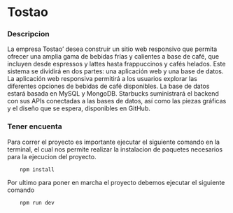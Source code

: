 # Tostao

### Descripcion
La empresa Tostao’ desea construir un sitio web responsivo que permita ofrecer una amplia
gama de bebidas frías y calientes a base de café, que incluyen desde espressos y lattes hasta
frappuccinos y cafés helados. Este sistema se dividirá en dos partes: una aplicación web y una
base de datos. La aplicación web responsiva permitirá a los usuarios explorar las diferentes
opciones de bebidas de café disponibles. La base de datos estará basada en MySQL y MongoDB.
Starbucks suministrará el backend con sus APIs conectadas a las bases de datos, así como las
piezas gráficas y el diseño que se espera, disponibles en GitHub.

### Tener encuenta

Para correr el proyecto es importante ejecutar el siguiente comando en la terminal, el cual nos permite realizar la instalacion de paquetes necesarios para la ejecucion del proyecto.

```Js
    npm install 
```

Por ultimo para poner en marcha el proyecto debemos ejecutar el siguiente comando

```Js
    npm run dev 
```

